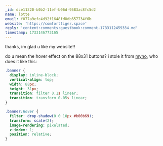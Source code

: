 ```yaml
---
_id: dce11320-b0b2-11ef-b06d-9583ac8fc5d2
name: lotte
email: f077a9efc4d92f1648fd8db657734f6b
website: 'https://comforttiger.space'
reply: 'content:comments:guestbook:comment-1733112459334.md'
timestamp: 1733146773165
---
```

thanks, im glad u like my website!!

do u mean the hover effect on the 88x31 buttons? i stole it from [myno](https://zatzhing.me/), who does it like this:

```css
.banner {
  display: inline-block;
  vertical-align: top;
  width: 88px;
  height: 31px;
  transition: filter 0.1s linear;
  transition: transform 0.05s linear;
}

.banner:hover {
  filter: drop-shadow(0 0 10px #b00b69);
  transform: scale(2);
  image-rendering: pixelated;
  z-index: 1;
  position: relative;
}
```
